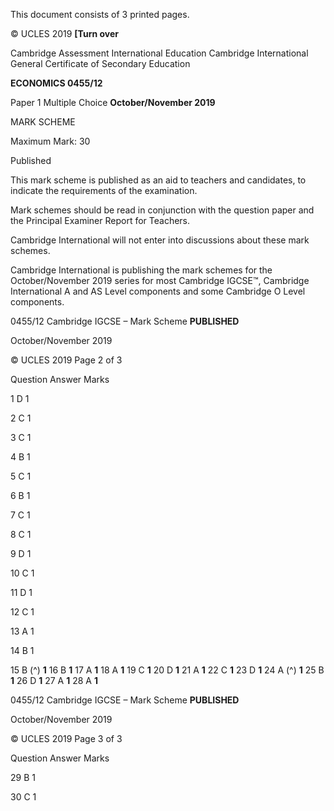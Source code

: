  This document consists of 3 printed pages. 

© UCLES 2019 **[Turn over** 

 Cambridge Assessment International Education Cambridge International General Certificate of Secondary Education 

**ECONOMICS 0455/12** 

Paper 1 Multiple Choice **October/November 2019** 

MARK SCHEME 

Maximum Mark: 30 

 Published 

This mark scheme is published as an aid to teachers and candidates, to indicate the requirements of the examination. 

Mark schemes should be read in conjunction with the question paper and the Principal Examiner Report for Teachers. 

Cambridge International will not enter into discussions about these mark schemes. 

Cambridge International is publishing the mark schemes for the October/November 2019 series for most Cambridge IGCSE™, Cambridge International A and AS Level components and some Cambridge O Level components. 


0455/12 Cambridge IGCSE – Mark Scheme **PUBLISHED** 

 October/November 2019 

© UCLES 2019 Page 2 of 3 

 Question Answer Marks 

 1 D 1 

 2 C 1 

 3 C 1 

 4 B 1 

 5 C 1 

 6 B 1 

 7 C 1 

 8 C 1 

 9 D 1 

 10 C 1 

 11 D 1 

 12 C 1 

 13 A 1 

 14 B 1 

15 B (^) **1** 16 B **1** 17 A **1** 18 A **1** 19 C **1** 20 D **1** 21 A **1** 22 C **1** 23 D **1** 24 A (^) **1** 25 B **1** 26 D **1** 27 A **1** 28 A **1** 


0455/12 Cambridge IGCSE – Mark Scheme **PUBLISHED** 

 October/November 2019 

© UCLES 2019 Page 3 of 3 

 Question Answer Marks 

 29 B 1 

 30 C 1 


